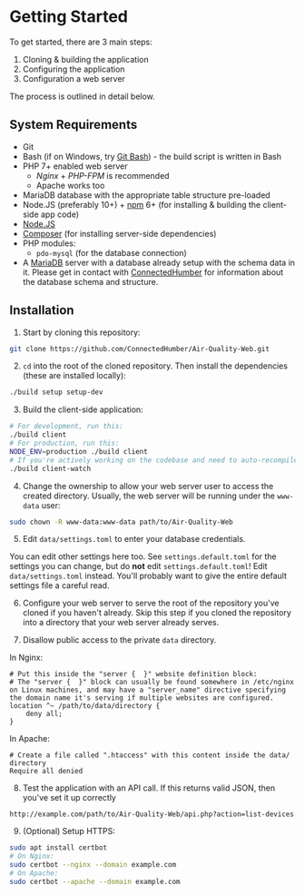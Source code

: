 # Getting Started
To get started, there are 3 main steps:

1. Cloning & building the application
2. Configuring the application
3. Configuration a web server

The process is outlined in detail below.


## System Requirements
 - Git
 - Bash (if on Windows, try [Git Bash](https://gitforwindows.org/)) - the build script is written in Bash
 - PHP 7+ enabled web server
     - _Nginx_ + _PHP-FPM_ is recommended
     - Apache works too
 - MariaDB database with the appropriate table structure pre-loaded
 - Node.JS (preferably 10+) + [npm](https://npmjs.org/) 6+ (for installing & building the client-side app code)
 - [Node.JS](https://nodejs.org/)
 - [Composer](https://getcomposer.org/) (for installing server-side dependencies)
 - PHP modules:
     - `pdo-mysql` (for the database connection)
 - A [MariaDB](https://mariadb.com/) server with a database already setup with the schema data in it. Please get in contact with [ConnectedHumber](https://connectedhumber.org/) for information about the database schema and structure.


## Installation
1. Start by cloning this repository:

```bash
git clone https://github.com/ConnectedHumber/Air-Quality-Web.git
```


2. `cd` into the root of the cloned repository. Then install the dependencies (these are installed locally):

```bash
./build setup setup-dev
```


3. Build the client-side application:

```bash
# For development, run this:
./build client
# For production, run this:
NODE_ENV=production ./build client
# If you're actively working on the codebase and need to auto-recompile on every change, run this:
./build client-watch
```

4. Change the ownership to allow your web server user to access the created directory. Usually, the web server will be running under the `www-data` user:

```bash
sudo chown -R www-data:www-data path/to/Air-Quality-Web
```


5. Edit `data/settings.toml` to enter your database credentials.

You can edit other settings here too. See `settings.default.toml` for the settings you can change, but do **not** edit `settings.default.toml`! Edit `data/settings.toml` instead. You'll probably want to give the entire default settings file a careful read.


6. Configure your web server to serve the root of the repository you've cloned if you haven't already. Skip this step if you cloned the repository into a directory that your web server already serves.


7. Disallow public access to the private `data`  directory.

In Nginx:

```nginx
# Put this inside the "server {  }" website definition block:
# The "server {  }" block can usually be found somewhere in /etc/nginx on Linux machines, and may have a "server_name" directive specifying the domain name it's serving if multiple websites are configured.
location ^~ /path/to/data/directory {
    deny all;
}
```

In Apache:

```htaccess
# Create a file called ".htaccess" with this content inside the data/ directory
Require all denied
```


8. Test the application with an API call. If this returns valid JSON, then you've set it up correctly

```
http://example.com/path/to/Air-Quality-Web/api.php?action=list-devices
```


9. (Optional) Setup HTTPS:

```bash
sudo apt install certbot
# On Nginx:
sudo certbot --nginx --domain example.com
# On Apache:
sudo certbot --apache --domain example.com
```
